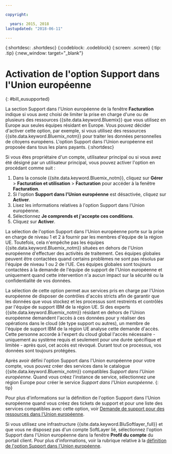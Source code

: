```yaml
---

copyright:

  years: 2015, 2018
lastupdated: "2018-06-11"

---
```


{:shortdesc: .shortdesc}
{:codeblock: .codeblock}
{:screen: .screen}
{:tip: .tip}
{:new_window: target="_blank"}

# Activation de l'option Support dans l'Union européenne
{: #bill_eusupported}

La section Support dans l'Union européenne de la fenêtre **Facturation** indique si vous avez choisi de limiter la prise en charge d'une ou de plusieurs des ressources {{site.data.keyword.Bluemix}} que vous utilisez en Europe aux seules équipes résidant en Europe. Vous pouvez décider d'activer cette option, par exemple, si vous utilisez des ressources {{site.data.keyword.Bluemix_notm}} pour traiter les données personnelles de citoyens européens. L'option Support dans l'Union européenne est proposée dans tous les plans payants.
{:shortdesc}

Si vous êtes propriétaire d'un compte, utilisateur principal ou si vous avez été désigné par un utilisateur principal, vous pouvez activer l'option en procédant comme suit :

1. Dans la console {{site.data.keyword.Bluemix_notm}}, cliquez sur **Gérer** > **Facturation et utilisation** > **Facturation** pour accéder à la fenêtre **Facturation**.  
2. Si l'option **Support dans l'Union européenne** est désactivée, cliquez sur **Activer**.
3. Lisez les informations relatives à l'option Support dans l'Union européenne.
4. Sélectionnez **Je comprends et j'accepte ces conditions**.
5. Cliquez sur **Activer**.

La sélection de l'option Support dans l'Union européenne porte sur la prise en charge de niveau 1 et 2 à fournir par les membres d'équipe de la région UE. Toutefois, cela n'empêche pas les équipes {{site.data.keyword.Bluemix_notm}} situées en dehors de l'Union européenne d'effectuer des activités de traitement. Ces équipes globales peuvent être contactées quand certains problèmes ne sont pas résolus par l'équipe de niveau 1 ou 2 de l'UE. Ces équipes globales sont toujours contactées à la demande de l'équipe de support de l'Union européenne et uniquement quand cette intervention n'a aucun impact sur la sécurité ou la confidentialité de vos données.

La sélection de cette option permet aux services pris en charge par l'Union européenne de disposer de contrôles d'accès stricts afin de garantir que les données que vous stockez et les processus sont restreints et contrôlés par l'équipe de support IBM de la région UE. Si des experts {{site.data.keyword.Bluemix_notm}} résidant en dehors de l'Union européenne demandent l'accès à ces données pour y réaliser des opérations dans le cloud (de type support ou autres), un membre de l'équipe de support IBM de la région UE analyse cette demande d'accès. Cette personne accorde à l'expert du cloud global l'accès nécessaire - uniquement au système requis et seulement pour une durée spécifique et limitée - après quoi, cet accès est révoqué. Durant tout ce processus, vos données sont toujours protégées.

Après avoir défini l'option Support dans l'Union européenne pour votre compte, vous pouvez créer des services dans le catalogue {{site.data.keyword.Bluemix_notm}} compatibles *Support dans l'Union européenne*. Quand vous créez l'instance de service, sélectionnez une région Europe pour créer le service *Support dans l'Union européenne*.
{: tip}

Pour plus d'informations sur la définition de l'option Support dans l'Union européenne quand vous créez des tickets de support et pour une liste des services compatibles avec cette option, voir [Demande de support pour des ressources dans l'Union européenne](/docs/get-support/howtogetsupport.html#eusupported).

Si vous utilisez une infrastructure {{site.data.keyword.BluSoftlayer_full}} et que vous ne disposez pas d'un compte SoftLayer lié, sélectionnez l'option Support dans l'Union européenne dans la fenêtre **Profil du compte** du portail client. Pour plus d'informations, voir la rubrique relative à la [définition de l'option Support dans l'Union européenne](/docs/customer-portal/cpmanuserprof.html#cp_seteusupported).
